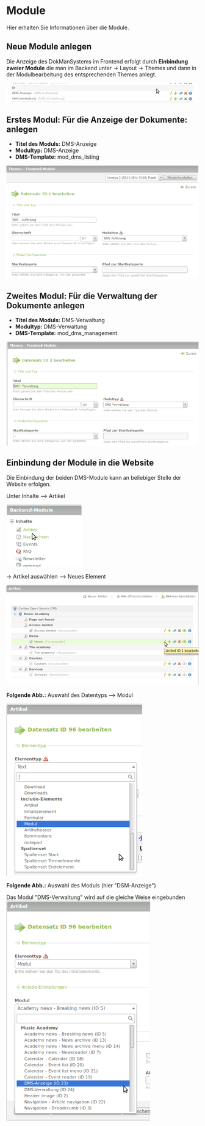 # Module

Hier erhalten Sie Informationen über die Module.

## Neue Module anlegen 
Die Anzeige des DokManSystems im Frontend erfolgt durch **Einbindung zweier Module** die man im Backend unter -> Layout → Themes und dann in der Modulbearbeitung des entsprechenden Themes anlegt. 

![screenshot_modules.png](/manual/de/admin/modules/screenshot_modules.png)

## Erstes Modul: Für die Anzeige der Dokumente: anlegen
* **Titel des Moduls:** DMS-Anzeige 
* **Modultyp:** DMS-Anzeige
* **DMS-Template:** mod_dms_listing

![Screenshot Auflistungsmodul](screenshot_module_listing.png)

## Zweites Modul: Für die Verwaltung der Dokumente anlegen
* **Titel des Moduls:** DMS-Verwaltung 
* **Modultyp:** DMS-Verwaltung 
* **DMS-Template:** mod_dms_management

![Screenshot Verwaltungsmodul](screenshot_module_management.png)

## Einbindung der Module in die Website
Die Einbindung der beiden DMS-Module kann an beliebiger Stelle der Website erfolgen.

Unter Inhalte --> Artikel 

![Screenshot Werkzeug Artikel.png](/manual/de/admin/modules/screenshot_select_tool_article.png)

 -> Artikel auswählen --> Neues Element
 
 ![screenshot_select_article.png](/manual/de/admin/modules/screenshot_select_article.png)



**Folgende Abb.:** Auswahl des Datentyps --> Modul 

![Screenshot Datentyp Auswahl Modul](/manual/de/admin/modules/screenshot_select_datatyp_modul.png)

**Folgende Abb.:** Auswahl des Moduls (hier "DSM-Anzeige")

Das Modul "DMS-Verwaltung" wird auf die gleiche Weise eingebunden
![Screenshot DMS Modulauswahl](/manual/de/admin/modules/screenshot_select_modul.png)

